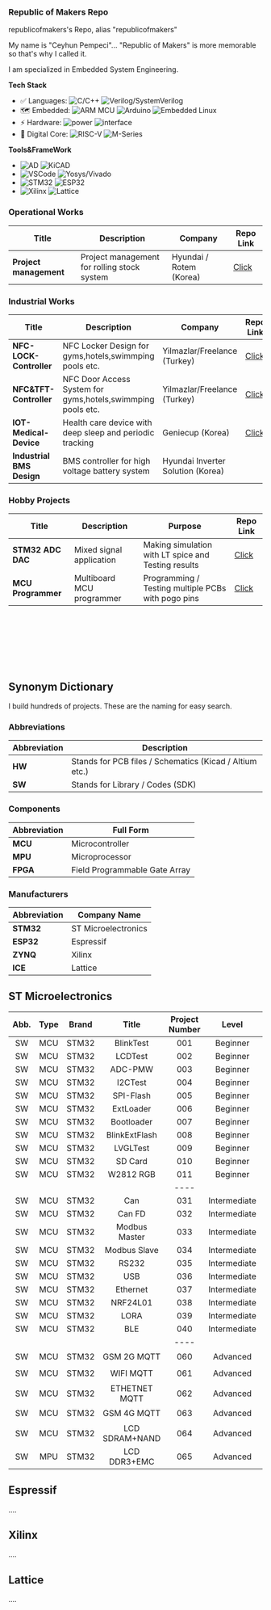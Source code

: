 ### Republic of Makers Repo ###

republicofmakers's Repo, alias "republicofmakers"



My name is "Ceyhun Pempeci"... "Republic of Makers" is more memorable so that's why I called it.


I am specialized in Embedded System Engineering.

**Tech Stack**
* ✅ Languages: ![C/C++](https://img.shields.io/badge/-C/C++-white?style=flat-square&logo=c) 
![Verilog/SystemVerilog](https://img.shields.io/badge/-Verilog/SystemVerilog-white?style=flat-square&logo=V)
* 🗺 Embedded: ![ARM MCU](https://img.shields.io/badge/-MCU-white?style=flat-square&logo=Arm)
![Arduino](https://img.shields.io/badge/-Arduino-white?style=flat-square&logo=Arduino)
![Embedded Linux](https://img.shields.io/badge/-Embedded%20Linux-white?style=flat-square&logo=Linux)
* ⚡ Hardware: ![power](https://img.shields.io/badge/-PowerCircuitryDesign-00629B?style=flat-square)
![interface](https://img.shields.io/badge/-Interfaces-00629B?style=flat-square&logo=IEEE)
* 🚀 Digital Core: 
![RISC-V](https://img.shields.io/badge/-RV32-F6B21A?style=flat-square)
![M-Series](https://img.shields.io/badge/-ARM:M0--M3--M4--M7-76B900?style=flat-square)


**Tools&FrameWork**


* ![AD](https://img.shields.io/badge/-Altium%20Designer-24292E?style=flat-square&logo=Altium%20Designer)
![KiCAD](https://img.shields.io/badge/-KiCad-6C0101?style=flat-square&logo=KiCad)
* ![VSCode](https://img.shields.io/badge/-VS%20Code-007ACC?style=flat-square&logo=visual-studio-code) 
![Yosys/Vivado](https://img.shields.io/badge/-Yosys/Vivado-pink?style=flat-square)
* ![STM32](https://img.shields.io/badge/-STM32-03234B?style=flat-square&logo=STMicroelectronics) 
![ESP32](https://img.shields.io/badge/-ESP32-282423?style=flat-square&logo=Espressif)
* ![Xilinx](https://img.shields.io/badge/-Xilinx-E01F27?style=flat-square&logo=Xilinx)
![Lattice](https://img.shields.io/badge/-Lattice-F6B21A?style=flat-square&logo=Xilinx)


### Operational Works

| Title        | Description                      | Company                      | Repo  Link                      | 
|------------------|----------------------------------|----------------------------------|----------------------------------|
| **Project management**       | Project management for rolling stock system     | Hyundai / Rotem (Korea)      | [Click](https://github.com/republicofmakers/Operational-Works-Project-management)|


### Industrial Works

| Title        | Description                      | Company                      | Repo  Link                      | 
|------------------|----------------------------------|----------------------------------|----------------------------------|
| **NFC-LOCK-Controller**       | NFC Locker Design for gyms,hotels,swimmping pools etc.       | Yilmazlar/Freelance (Turkey)      | [Click](https://github.com/republicofmakers/Industrial-Works-NFC-LOCK-Controller/tree/main)|
| **NFC&TFT-Controller**       | NFC Door Access System for gyms,hotels,swimmping pools etc.       | Yilmazlar/Freelance (Turkey)      | [Click](https://github.com/republicofmakers/Industrial-Works-NFC-TFT-Controller/tree/main)|
| **IOT-Medical-Device**    | Health care device with deep sleep and periodic tracking    | Geniecup (Korea)      | [Click](https://github.com/republicofmakers/Industrial-Works-IOT-Medical-Device/tree/main)|
| **Industrial BMS Design**     | BMS controller for high voltage battery system   | Hyundai Inverter Solution (Korea)       | |


### Hobby Projects

| Title        | Description                      | Purpose                      | Repo  Link                      | 
|------------------|----------------------------------|----------------------------------|----------------------------------|
| **STM32 ADC DAC**        | Mixed signal application       |  Making simulation with LT spice and Testing results     | [Click](https://github.com/republicofmakers/HW-KICAD-MCU-STM32-External-ADC-DAC)|
| **MCU Programmer**       | Multiboard MCU programmer       | Programming / Testing multiple PCBs with pogo pins      | [Click](https://github.com/republicofmakers/HW-KICAD-FREECAD-MCU-Programmer/tree/main)|

<br>
<br>
<br>
<br>
<br>
<br>


## Synonym Dictionary
I build hundreds of projects. These are the naming for easy search.
### Abbreviations

| Abbreviation | Description                             |
|--------------|-----------------------------------------|
| **HW**       | Stands for PCB files / Schematics (Kicad / Altium etc.) |
| **SW**       | Stands for Library / Codes (SDK)        |

### Components

| Abbreviation | Full Form                        |
|--------------|----------------------------------|
| **MCU**      | Microcontroller                  |
| **MPU**      | Microprocessor                   |
| **FPGA**     | Field Programmable Gate Array    |

### Manufacturers

| Abbreviation | Company Name           |
|--------------|------------------------|
| **STM32**    | ST Microelectronics    |
| **ESP32**    | Espressif              |
| **ZYNQ**     | Xilinx                 |
| **ICE**      | Lattice                |




## ST Microelectronics

|  Abb.        |     Type     |     Brand    |    Title      | Project Number|    Level    |  Description              | Progress      |    Repo Link |
|:------------:|:------------:|:------------:|:------------: |:-------------:|:------------:|:-------------------------|:-------------:|:------------:|
| SW           | MCU          | STM32        |  BlinkTest     |  001         |  Beginner    |  Simple LED control          |  ✅ Done       |[Click](https://github.com/republicofmakers/SW-MCU-STM32-BlinkTest-001)|
| SW           | MCU          | STM32        |  LCDTest        |  002         |  Beginner    |  0.96 Inch LCD              |  ✅ Done       |[Click](https://github.com/republicofmakers/SW-MCU-STM32-LCDTest-002)|
| SW           | MCU          | STM32        |  ADC-PMW       |  003         |  Beginner    |  Potentiometer&Servo         |  ✅ Done       |[Click](https://github.com/republicofmakers/SW-MCU-STM32-ADC-PMW-003) |
| SW           | MCU          | STM32        |  I2CTest       |  004         |  Beginner    |  SHT4X Temp&Hum              |  ✅ Done       |[Click](https://github.com/republicofmakers/SW-MCU-STM32-I2CTest-004) |
| SW           | MCU          | STM32        |   SPI-Flash    |  005         |  Beginner    |  Winbond SPI Flash           |  ✅ Done       |[Click](https://github.com/republicofmakers/SW-MCU-STM32-SPI-Flash-005) |
| SW           | MCU          | STM32        |  ExtLoader     |  006         |  Beginner    |  Winbond QSPI Flash          |  ✅ Done       |[Click](https://github.com/republicofmakers/SW-MCU-STM32-ExtLoader-006) |
| SW           | MCU          | STM32        |  Bootloader    |  007         |  Beginner    |  Winbond QSPI Flash          |  ✅ Done       |[Click](https://github.com/republicofmakers/SW-MCU-STM32-BootLoader-007) |
| SW           | MCU          | STM32        |  BlinkExtFlash |  008         |  Beginner    |  Winbond QSPI Flash          |  ✅ Done       |[Click](https://github.com/republicofmakers/SW-MCU-STM32-BlinkExtFlash-008) |
| SW           | MCU          | STM32        |  LVGLTest      |  009         |  Beginner    |  Winbond QSPI Flash          |  ✅ Done       |[Click](https://github.com/republicofmakers/SW-MCU-STM32-LVGLTest-009) |
| SW           | MCU          | STM32        |  SD Card       |  010         |  Beginner    |  SD Card Data Logger         |  ✅ Done       |[Click](https://github.com/republicofmakers/SW-MCU-STM32-10-SD-Card-010) |
| SW           | MCU          | STM32        |  W2812 RGB     |  011         |  Beginner    |  RGB LED Control             |  ✅ Done       |[Click](https://github.com/republicofmakers/SW-MCU-STM32-W2812-RGB-011) |
|              |              |              |                |  ----        |              |                              |                |          |
| SW           | MCU          | STM32        |  Can           |  031         |  Intermediate|                              |  ✅ Done       |[]() |
| SW           | MCU          | STM32        |  Can FD        |  032         |  Intermediate|                              |  ✅ Done       |[]() |
| SW           | MCU          | STM32        |  Modbus Master |  033         |  Intermediate|                              |  ✅ Done       |[]() |
| SW           | MCU          | STM32        |  Modbus Slave  |  034         |  Intermediate|                              |  ✅ Done       |[]() |
| SW           | MCU          | STM32        |  RS232         |  035         |  Intermediate|                              |  ✅ Done       |[]() |
| SW           | MCU          | STM32        |  USB           |  036         |  Intermediate|                              |  ✅ Done       |[]() |
| SW           | MCU          | STM32        |  Ethernet      |  037         |  Intermediate|                              |  ✅ Done       |[]() |
| SW           | MCU          | STM32        |  NRF24L01      |  038         |  Intermediate|                              |  ✅ Done       |[]() |
| SW           | MCU          | STM32        |  LORA          |  039         |  Intermediate|                              |  ✅ Done       |[]() |
| SW           | MCU          | STM32        |  BLE           |  040         |  Intermediate|                              |  ✅ Done       |[]() |
|              |              |              |                |  ----        |              |                              |                |          |
| SW           | MCU          | STM32        |  GSM 2G MQTT   |  060         |  Advanced    |                              |⏳Progress      |[]() |
| SW           | MCU          | STM32        |  WIFI MQTT     |  061         |  Advanced    |                              |⏳Progress      |[]() |
| SW           | MCU          | STM32        |  ETHETNET MQTT |  062         |  Advanced    |                              |⏳Progress      |[]() |
| SW           | MCU          | STM32        |  GSM 4G MQTT   |  063         |  Advanced    |                              |⏳Progress      |[]() |
| SW           | MCU          | STM32        |  LCD SDRAM+NAND|  064         |  Advanced    |                              |⏳Progress      |[]() |
| SW           | MPU          | STM32        |  LCD DDR3+EMC  |  065         |  Advanced    |                              |❌NotStarted    |[]() |

## Espressif


....

## Xilinx


....

## Lattice


....

